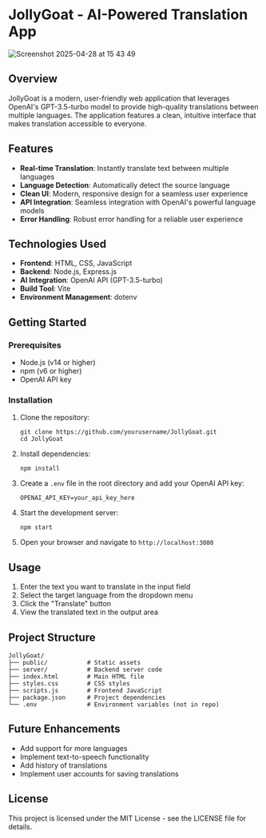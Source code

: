 # JollyGoat - AI-Powered Translation App

![Screenshot 2025-04-28 at 15 43 49](https://github.com/user-attachments/assets/89a28ffb-7424-47b0-9aa3-1e8e7dc84b30)


## Overview

JollyGoat is a modern, user-friendly web application that leverages OpenAI's GPT-3.5-turbo model to provide high-quality translations between multiple languages. The application features a clean, intuitive interface that makes translation accessible to everyone.

## Features

- **Real-time Translation**: Instantly translate text between multiple languages
- **Language Detection**: Automatically detect the source language
- **Clean UI**: Modern, responsive design for a seamless user experience
- **API Integration**: Seamless integration with OpenAI's powerful language models
- **Error Handling**: Robust error handling for a reliable user experience

## Technologies Used

- **Frontend**: HTML, CSS, JavaScript
- **Backend**: Node.js, Express.js
- **AI Integration**: OpenAI API (GPT-3.5-turbo)
- **Build Tool**: Vite
- **Environment Management**: dotenv

## Getting Started

### Prerequisites

- Node.js (v14 or higher)
- npm (v6 or higher)
- OpenAI API key

### Installation

1. Clone the repository:
   ```
   git clone https://github.com/yourusername/JollyGoat.git
   cd JollyGoat
   ```

2. Install dependencies:
   ```
   npm install
   ```

3. Create a `.env` file in the root directory and add your OpenAI API key:
   ```
   OPENAI_API_KEY=your_api_key_here
   ```

4. Start the development server:
   ```
   npm start
   ```

5. Open your browser and navigate to `http://localhost:3000`

## Usage

1. Enter the text you want to translate in the input field
2. Select the target language from the dropdown menu
3. Click the "Translate" button
4. View the translated text in the output area

## Project Structure

```
JollyGoat/
├── public/           # Static assets
├── server/           # Backend server code
├── index.html        # Main HTML file
├── styles.css        # CSS styles
├── scripts.js        # Frontend JavaScript
├── package.json      # Project dependencies
└── .env              # Environment variables (not in repo)
```

## Future Enhancements

- Add support for more languages
- Implement text-to-speech functionality
- Add history of translations
- Implement user accounts for saving translations

## License

This project is licensed under the MIT License - see the LICENSE file for details.

